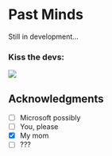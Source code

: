 # Past Minds
Still in development...

### Kiss the devs:

<a href="https://github.com/Samucahub/Past-Minds---Game/graphs/contributors">
  <img src="https://contrib.rocks/image?repo=Samucahub/Past-Minds---Game" />
</a>

## Acknowledgments

- [ ] Microsoft possibly
- [ ] You, please
- [x] My mom
- [ ] ???
